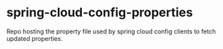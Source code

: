 # spring-cloud-config-properties
Repo hosting the property file used by spring cloud config clients to fetch updated properties.